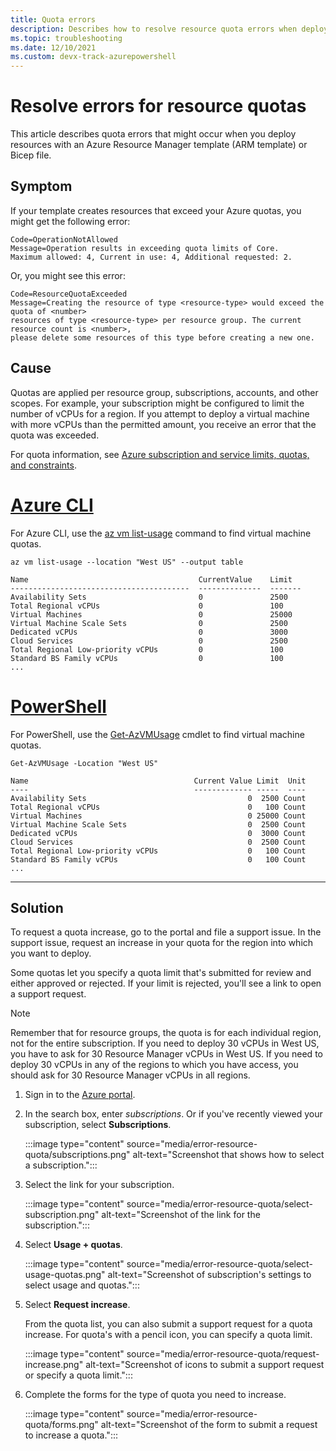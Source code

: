 ```yaml
---
title: Quota errors
description: Describes how to resolve resource quota errors when deploying resources with an Azure Resource Manager template (ARM template) or Bicep file.
ms.topic: troubleshooting
ms.date: 12/10/2021
ms.custom: devx-track-azurepowershell
---
```


# Resolve errors for resource quotas

This article describes quota errors that might occur when you deploy resources with an Azure Resource Manager template (ARM template) or Bicep file.

## Symptom

If your template creates resources that exceed your Azure quotas, you might get the following error:

```Output
Code=OperationNotAllowed
Message=Operation results in exceeding quota limits of Core.
Maximum allowed: 4, Current in use: 4, Additional requested: 2.
```

Or, you might see this error:

```Output
Code=ResourceQuotaExceeded
Message=Creating the resource of type <resource-type> would exceed the quota of <number>
resources of type <resource-type> per resource group. The current resource count is <number>,
please delete some resources of this type before creating a new one.
```

## Cause

Quotas are applied per resource group, subscriptions, accounts, and other scopes. For example, your subscription might be configured to limit the number of vCPUs for a region. If you attempt to deploy a virtual machine with more vCPUs than the permitted amount, you receive an error that the quota was exceeded.

For quota information, see [Azure subscription and service limits, quotas, and constraints](../../azure-resource-manager/management/azure-subscription-service-limits.md).

# [Azure CLI](#tab/azure-cli)

For Azure CLI, use the [az vm list-usage](/cli/azure/vm#az-vm-list-usage) command to find virtual machine quotas.

```azurecli
az vm list-usage --location "West US" --output table
```

```Output
Name                                      CurrentValue    Limit
----------------------------------------  --------------  -------
Availability Sets                         0               2500
Total Regional vCPUs                      0               100
Virtual Machines                          0               25000
Virtual Machine Scale Sets                0               2500
Dedicated vCPUs                           0               3000
Cloud Services                            0               2500
Total Regional Low-priority vCPUs         0               100
Standard BS Family vCPUs                  0               100
...
```

# [PowerShell](#tab/azure-powershell)

For PowerShell, use the [Get-AzVMUsage](/powershell/module/az.compute/get-azvmusage) cmdlet to find virtual machine quotas.

```azurepowershell
Get-AzVMUsage -Location "West US"
```

```Output
Name                                     Current Value Limit  Unit
----                                     ------------- -----  ----
Availability Sets                                    0  2500 Count
Total Regional vCPUs                                 0   100 Count
Virtual Machines                                     0 25000 Count
Virtual Machine Scale Sets                           0  2500 Count
Dedicated vCPUs                                      0  3000 Count
Cloud Services                                       0  2500 Count
Total Regional Low-priority vCPUs                    0   100 Count
Standard BS Family vCPUs                             0   100 Count
...
```

---

## Solution

To request a quota increase, go to the portal and file a support issue. In the support issue, request an increase in your quota for the region into which you want to deploy.

Some quotas let you specify a quota limit that's submitted for review and either approved or rejected. If your limit is rejected, you'll see a link to open a support request.

> [!NOTE]
> Remember that for resource groups, the quota is for each individual region, not for the entire
> subscription. If you need to deploy 30 vCPUs in West US, you have to ask for 30 Resource Manager
> vCPUs in West US. If you need to deploy 30 vCPUs in any of the regions to which you have access,
> you should ask for 30 Resource Manager vCPUs in all regions.

1. Sign in to the [Azure portal](https://portal.azure.com/).

1. In the search box, enter _subscriptions_. Or if you've recently viewed your subscription, select **Subscriptions**.

    :::image type="content" source="media/error-resource-quota/subscriptions.png" alt-text="Screenshot that shows how to select a subscription.":::


1. Select the link for your subscription.

    :::image type="content" source="media/error-resource-quota/select-subscription.png" alt-text="Screenshot of the link for the subscription.":::

1. Select **Usage + quotas**.

    :::image type="content" source="media/error-resource-quota/select-usage-quotas.png" alt-text="Screenshot of subscription's settings to select usage and quotas.":::

1. Select **Request increase**.

   From the quota list, you can also submit a support request for a quota increase. For quota's with a pencil icon, you can specify a quota limit.

    :::image type="content" source="media/error-resource-quota/request-increase.png" alt-text="Screenshot of icons to submit a support request or specify a quota limit.":::

1. Complete the forms for the type of quota you need to increase.

    :::image type="content" source="media/error-resource-quota/forms.png" alt-text="Screenshot of the form to submit a request to increase a quota.":::

